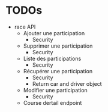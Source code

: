 # TODOs
- race API
    - Ajouter une participation
      - Security
    - Supprimer une participation
      - Security 
    - Liste des participations
      - Security
    - Récupérer une participation
      - Security
      - Return car and driver object
    - Modifier une participation
      - Security
    - Course dertail endpoint
